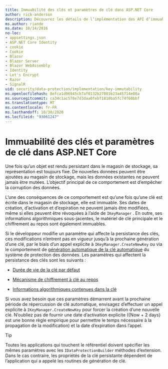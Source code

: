 ```yaml
---
title: Immuabilité des clés et paramètres de clé dans ASP.NET Core
author: rick-anderson
description: Découvrez les détails de l’implémentation des API d’immuabilité de la clé de protection des données ASP.NET Core.
ms.author: riande
ms.date: 10/14/2016
no-loc:
- appsettings.json
- ASP.NET Core Identity
- cookie
- Cookie
- Blazor
- Blazor Server
- Blazor WebAssembly
- Identity
- Let's Encrypt
- Razor
- SignalR
uid: security/data-protection/implementation/key-immutability
ms.openlocfilehash: 8efca1d96945cb7af0132b27801b23a45714e08a
ms.sourcegitcommit: ca34c1ac578e7d3daa0febf1810ba5fc74f60bbf
ms.translationtype: MT
ms.contentlocale: fr-FR
ms.lasthandoff: 10/30/2020
ms.locfileid: "93061247"
---
```

# <a name="key-immutability-and-key-settings-in-aspnet-core"></a>Immuabilité des clés et paramètres de clé dans ASP.NET Core

Une fois qu’un objet est rendu persistant dans le magasin de stockage, sa représentation est toujours fixe. De nouvelles données peuvent être ajoutées au magasin de stockage, mais les données existantes ne peuvent jamais être mutées. L’objectif principal de ce comportement est d’empêcher la corruption des données.

L’une des conséquences de ce comportement est qu’une fois qu’une clé est écrite dans le magasin de stockage, elle est immuable. Ses dates de création, d’activation et d’expiration ne peuvent jamais être modifiées, même si elles peuvent être révoquées à l’aide de `IKeyManager` . En outre, ses informations algorithmiques sous-jacentes, le matériel de clé principale et le chiffrement au repos sont également immuables.

Si le développeur modifie un paramètre qui affecte la persistance des clés, ces modifications n’entrent pas en vigueur jusqu’à la prochaine génération d’une clé, par le biais d’un appel explicite à `IKeyManager.CreateNewKey` ou via le comportement de [génération automatique de la clé automatique](xref:security/data-protection/implementation/key-management#data-protection-implementation-key-management) du système de protection des données. Les paramètres qui affectent la persistance des clés sont les suivants :

* [Durée de vie de la clé par défaut](xref:security/data-protection/implementation/key-management#data-protection-implementation-key-management)

* [Mécanisme de chiffrement à clé au repos](xref:security/data-protection/implementation/key-encryption-at-rest)

* [Informations algorithmiques contenues dans la clé](xref:security/data-protection/configuration/overview#changing-algorithms-with-usecryptographicalgorithms)

Si vous avez besoin que ces paramètres démarrent avant la prochaine période de répercussion de clé automatique, envisagez d’effectuer un appel explicite à `IKeyManager.CreateNewKey` pour forcer la création d’une nouvelle clé. N’oubliez pas de fournir une date d’activation explicite ({Now + 2 days} est une bonne règle empirique pour permettre le temps nécessaire à la propagation de la modification) et la date d’expiration dans l’appel.

>[!TIP]
> Toutes les applications qui touchent le référentiel doivent spécifier les mêmes paramètres avec les `IDataProtectionBuilder` méthodes d’extension. Dans le cas contraire, les propriétés de la clé persistante dépendent de l’application qui a appelé les routines de génération de clé.
